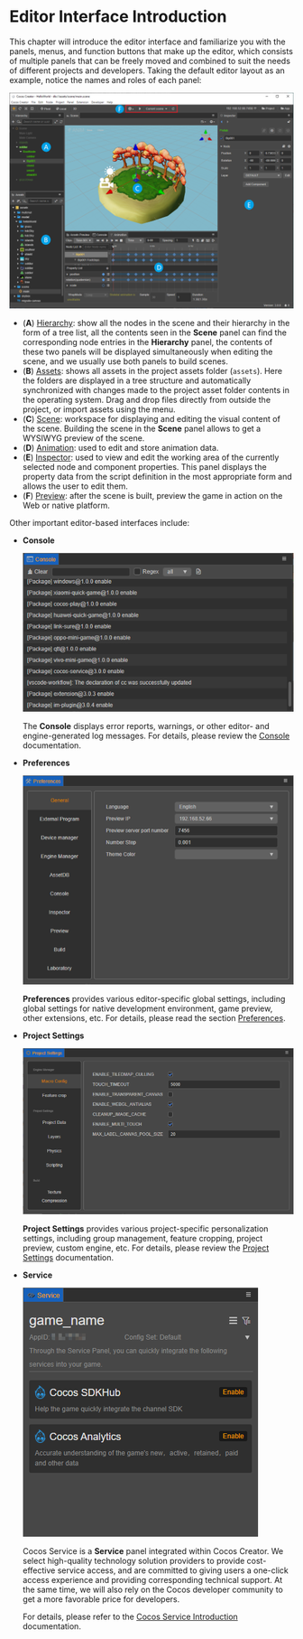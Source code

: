 # Editor Interface Introduction

This chapter will introduce the editor interface and familiarize you with the panels, menus, and function buttons that make up the editor, which consists of multiple panels that can be freely moved and combined to suit the needs of different projects and developers. Taking the default editor layout as an example, notice the names and roles of each panel:

![main](index/editor.png)

- (**A**) [Hierarchy](./hierarchy/index.md): show all the nodes in the scene and their hierarchy in the form of a tree list, all the contents seen in the **Scene** panel can find the corresponding node entries in the **Hierarchy** panel, the contents of these two panels will be displayed simultaneously when editing the scene, and we usually use both panels to build scenes.
- (**B**) [Assets](./assets/index.md): shows all assets in the project assets folder (`assets`). Here the folders are displayed in a tree structure and automatically synchronized with changes made to the project asset folder contents in the operating system. Drag and drop files directly from outside the project, or import assets using the menu.
- (**C**) [Scene](./scene/index.md): workspace for displaying and editing the visual content of the scene. Building the scene in the **Scene** panel allows to get a WYSIWYG preview of the scene.
- (**D**) [Animation](./animation/index.md): used to edit and store animation data.
- (**E**) [Inspector](./inspector/index.md): used to view and edit the working area of the currently selected node and component properties. This panel displays the property data from the script definition in the most appropriate form and allows the user to edit them.
- (**F**) [Preview](./preview/index.md): after the scene is built, preview the game in action on the Web or native platform.

Other important editor-based interfaces include:

- **Console**

    ![console](index/console.png)

    The **Console** displays error reports, warnings, or other editor- and engine-generated log messages. For details, please review the [Console](console/index.md) documentation.

- **Preferences**

    ![Preferences](index/preferences.png)

    **Preferences** provides various editor-specific global settings, including global settings for native development environment, game preview, other extensions, etc. For details, please read the section [Preferences](preferences/index.md).

- **Project Settings**

    ![Settings](index/settings.png)

    **Project Settings** provides various project-specific personalization settings, including group management, feature cropping, project preview, custom engine, etc. For details, please review the [Project Settings](project/index.md) documentation.

- **Service**

    ![service](index/service.png)

    Cocos Service is a **Service** panel integrated within Cocos Creator. We select high-quality technology solution providers to provide cost-effective service access, and are committed to giving users a one-click access experience and providing corresponding technical support. At the same time, we will also rely on the Cocos developer community to get a more favorable price for developers.

    For details, please refer to the [Cocos Service Introduction](https://service.cocos.com/document/en/) documentation.
